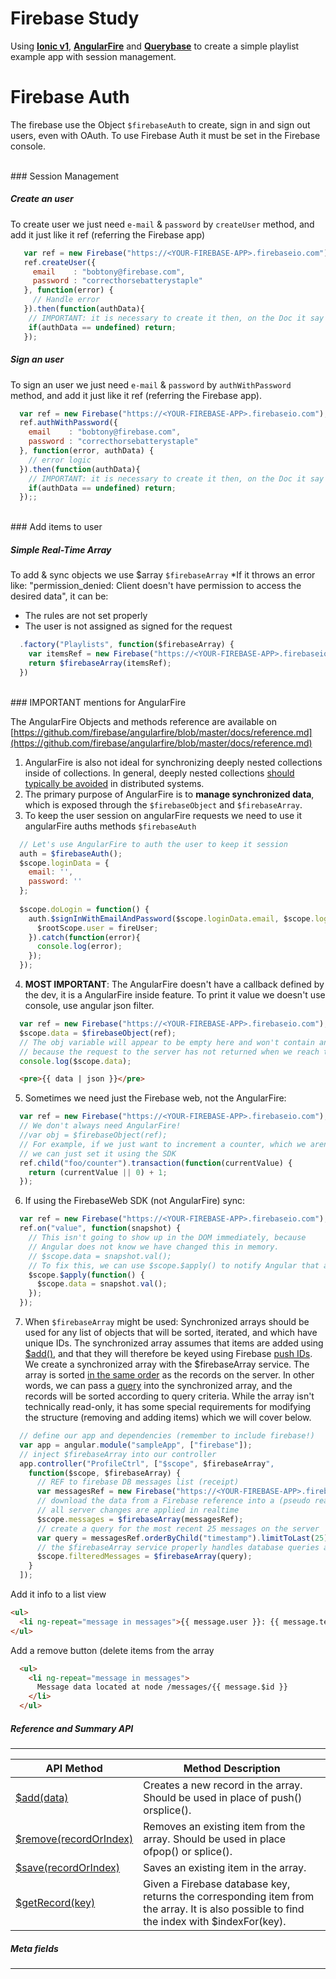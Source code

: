 Firebase Study
=============

Using [__Ionic v1__](http://ionicframework.com/docs/v1/), [__AngularFire__](https://github.com/firebase/angularfire) and [__Querybase__](https://github.com/davideast/Querybase) to create a 
simple playlist example app with session management.



Firebase Auth
=============

The firebase use the Object ``` $firebaseAuth ``` to create, sign in and sign out users, even with OAuth.
To use Firebase Auth it must be set in the Firebase console.


<br>
### Session Management


##### Create an user
To create user we just need ```e-mail``` & ```password``` by ```createUser``` method, and add it just like it ref (referring the Firebase app)
```javascript
   var ref = new Firebase("https://<YOUR-FIREBASE-APP>.firebaseio.com");
   ref.createUser({
     email    : "bobtony@firebase.com",
     password : "correcthorsebatterystaple"
   }, function(error) {
     // Handle error
   }).then(function(authData){
    // IMPORTANT: it is necessary to create it then, on the Doc it say that the catch return the authData, but it is not true
    if(authData == undefined) return;
   });
```

##### Sign an user
To sign an user we just need ```e-mail``` & ```password``` by ```authWithPassword``` method, and add it just like it ref (referring the Firebase app).
```javascript
  var ref = new Firebase("https://<YOUR-FIREBASE-APP>.firebaseio.com");
  ref.authWithPassword({
    email    : "bobtony@firebase.com",
    password : "correcthorsebatterystaple"
  }, function(error, authData) {
    // error logic
  }).then(function(authData){
    // IMPORTANT: it is necessary to create it then, on the Doc it say that the catch return the authData, but it is not true
    if(authData == undefined) return;
  });;
```



<br>
### Add items to user

##### Simple Real-Time Array
To add & sync objects we use $array ``` $firebaseArray ```
*If it throws an error like: "permission_denied: Client doesn't have permission to access the desired data", it can be:
 * The rules are not set properly
 * The user is not assigned as signed for the request
```javascript
  .factory("Playlists", function($firebaseArray) {
    var itemsRef = new Firebase("https://<YOUR-FIREBASE-APP>.firebaseio.com/items");
    return $firebaseArray(itemsRef);
  })
```


<br>
### IMPORTANT mentions for AngularFire

The AngularFire Objects and methods reference are available on [https://github.com/firebase/angularfire/blob/master/docs/reference.md](https://github.com/firebase/angularfire/blob/master/docs/reference.md)
1. AngularFire is also not ideal for synchronizing deeply nested collections inside of collections. In general, deeply nested collections [should typically be avoided](https://www.firebase.com/docs/web/guide/structuring-data.html#section-denormalizing-data) in distributed systems.
2. The primary purpose of AngularFire is to __manage synchronized data__, which is exposed through the ```$firebaseObject``` and ```$firebaseArray```.
3. To keep the user session on angularFire requests we need to use it angularFire auths methods ``` $firebaseAuth ```
  ```javascript
    // Let's use AngularFire to auth the user to keep it session
    auth = $firebaseAuth();
    $scope.loginData = {
      email: '',
      password: ''
    };
    
    $scope.doLogin = function() {
      auth.$signInWithEmailAndPassword($scope.loginData.email, $scope.loginData.password).then(function(fireUser) {
        $rootScope.user = fireUser;
      }).catch(function(error){
        console.log(error);
      });
    });
  ```


4. __MOST IMPORTANT__: The AngularFire doesn't have a callback defined by the dev, it is a AngularFire inside feature. To print it value we doesn't use console, use angular json filter.
  ```javascript
    var ref = new Firebase("https://<YOUR-FIREBASE-APP>.firebaseio.com");
    $scope.data = $firebaseObject(ref);
    // The obj variable will appear to be empty here and won't contain any remote data,
    // because the request to the server has not returned when we reach this line.
    console.log($scope.data);
  ```
  ```html
    <pre>{{ data | json }}</pre>
  ```
5. Sometimes we need just the Firebase web, not the AngularFire:
  ```javascript
    var ref = new Firebase("https://<YOUR-FIREBASE-APP>.firebaseio.com");
    // We don't always need AngularFire!
    //var obj = $firebaseObject(ref);
    // For example, if we just want to increment a counter, which we aren't displaying locally,
    // we can just set it using the SDK
    ref.child("foo/counter").transaction(function(currentValue) {
      return (currentValue || 0) + 1;
    });
  ```
6. If using the FirebaseWeb SDK (not AngularFire) sync: 
  ```javascript
    var ref = new Firebase("https://<YOUR-FIREBASE-APP>.firebaseio.com");
    ref.on("value", function(snapshot) {
      // This isn't going to show up in the DOM immediately, because
      // Angular does not know we have changed this in memory.
      // $scope.data = snapshot.val();
      // To fix this, we can use $scope.$apply() to notify Angular that a change occurred.
      $scope.$apply(function() {
        $scope.data = snapshot.val();
      });
    });
  ```
7. When ``` $firebaseArray ``` might be used:
  Synchronized arrays should be used for any list of objects that will be sorted, iterated, and which have unique IDs. The synchronized array assumes that items are added using [$add()](https://www.firebase.com/docs/web/libraries/angular/api.html#angularfire-firebasearray-addnewdata), and that they will therefore be keyed using Firebase [push IDs](https://www.firebase.com/docs/web/guide/saving-data.html#section-push).
  We create a synchronized array with the $firebaseArray service. The array is sorted [in the same order](https://www.firebase.com/docs/web/guide/retrieving-data.html#section-ordered-data) as the records on the server. In other words, we can pass a [query](https://www.firebase.com/docs/web/guide/retrieving-data.html#section-queries) into the synchronized array, and the records will be sorted according to query criteria.
  While the array isn't technically read-only, it has some special requirements for modifying the structure (removing and adding items) which we will cover below.
  ```javascript
    // define our app and dependencies (remember to include firebase!)
    var app = angular.module("sampleApp", ["firebase"]);
    // inject $firebaseArray into our controller
    app.controller("ProfileCtrl", ["$scope", $firebaseArray",
      function($scope, $firebaseArray) {
        // REF to firebase DB messages list (receipt)
        var messagesRef = new Firebase("https://<YOUR-FIREBASE-APP>.firebaseio.com/messages"); 
        // download the data from a Firebase reference into a (pseudo read-only) array
        // all server changes are applied in realtime
        $scope.messages = $firebaseArray(messagesRef);
        // create a query for the most recent 25 messages on the server
        var query = messagesRef.orderByChild("timestamp").limitToLast(25);
        // the $firebaseArray service properly handles database queries as well
        $scope.filteredMessages = $firebaseArray(query);
      }
    ]);
  ``` 
  Add it info to a list view
  ```html
  <ul>
    <li ng-repeat="message in messages">{{ message.user }}: {{ message.text }}</li>
  </ul>
  ```
  Add a remove button (delete items from the array
  ```html
    <ul>
      <li ng-repeat="message in messages">
        Message data located at node /messages/{{ message.$id }}
      </li>
    </ul>
  ```
  
##### Reference and Summary API
--------------------------------
| API Method  | Method Description |
| ------------- | ------------- |
| [$add(data)](https://www.firebase.com/docs/web/libraries/angular/api.html#angularfire-firebasearray-addnewdata)  | Creates a new record in the array. Should be used in place of push() orsplice().  |
| [$remove(recordOrIndex)](https://www.firebase.com/docs/web/libraries/angular/api.html#angularfire-firebasearray-removerecordorindex)  | Removes an existing item from the array. Should be used in place ofpop() or splice().  |
| [$save(recordOrIndex)](https://www.firebase.com/docs/web/libraries/angular/api.html#angularfire-firebasearray-saverecordorindex)  | Saves an existing item in the array.  |
| [$getRecord(key)](https://www.firebase.com/docs/web/libraries/angular/api.html#angularfire-firebasearray-getrecordkey)  | Given a Firebase database key, returns the corresponding item from the array. It is also possible to find the index with $indexFor(key).  |


##### Meta fields
--------------------------------
